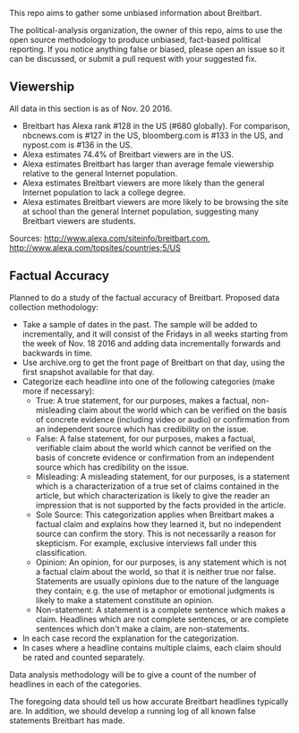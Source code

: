 This repo aims to gather some unbiased information about Breitbart.

The political-analysis organization, the owner of this repo, aims to use the open source methodology to produce unbiased, fact-based political reporting. If you notice anything false or biased, please open an issue so it can be discussed, or submit a pull request with your suggested fix.

Viewership
----------

All data in this section is as of Nov. 20 2016.

 * Breitbart has Alexa rank #128 in the US (#680 globally). For comparison, nbcnews.com is #127 in the US, bloomberg.com is #133 in the US, and nypost.com is #136 in the US.
 * Alexa estimates 74.4% of Breitbart viewers are in the US.
 * Alexa estimates Breitbart has larger than average female viewership relative to the general Internet population.
 * Alexa estimates Breitbart viewers are more likely than the general Internet population to lack a college degree.
 * Alexa estimates Breitbart viewers are more likely to be browsing the site at school than the general Internet population, suggesting many Breitbart viewers are students.

Sources: http://www.alexa.com/siteinfo/breitbart.com, http://www.alexa.com/topsites/countries;5/US

Factual Accuracy
----------------

Planned to do a study of the factual accuracy of Breitbart. Proposed data collection methodology:

 * Take a sample of dates in the past. The sample will be added to incrementally, and it will
   consist of the Fridays in all weeks starting from the week of Nov. 18 2016 and adding
   data incrementally forwards and backwards in time.
 * Use archive.org to get the front page of Breitbart on that day, using the first snapshot available for that day.
 * Categorize each headline into one of the following categories (make more if necessary):
   * True: A true statement, for our purposes, makes a factual, non-misleading claim about the world which can be verified on the basis of concrete evidence (including video or audio) or confirmation from an independent source which has credibility on the issue.
   * False: A false statement, for our purposes, makes a factual, verifiable claim about the world which cannot be verified on the basis of concrete evidence or confirmation from an independent source which has credibility on the issue.
   * Misleading: A misleading statement, for our purposes, is a statement which is a characterization of a true set of claims contained in the article, but which characterization is likely to give the reader an impression that is not supported by the facts provided in the article.
   * Sole Source: This categorization applies when Breitbart makes a factual claim and explains how they learned it, but no independent source can confirm the story. This is not necessarily a reason for skepticism. For example, exclusive interviews fall under this classification.
   * Opinion: An opinion, for our purposes, is any statement which is not a factual claim about the world, so that it is neither true nor false. Statements are usually opinions due to the nature of the language they contain; e.g. the use of metaphor or emotional judgments is likely to make a statement constitute an opinion.
   * Non-statement: A statement is a complete sentence which makes a claim. Headlines which are not complete sentences, or are complete sentences which don't make a claim, are non-statements.
 * In each case record the explanation for the categorization.
 * In cases where a headline contains multiple claims, each claim should be rated and counted separately.

Data analysis methodology will be to give a count of the number of headlines in each of the categories.

The foregoing data should tell us how accurate Breitbart headlines typically are. In addition, we should develop a running log of all known false statements Breitbart has made.
